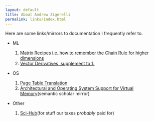 ```yaml
---
layout: default
title: About Andrew Zigerelli
permalink: links/index.html
---
```


Here are some links/mirrors to documentation I frequently refer to.

* ML
    1. [Matrix Recipes i.e. how to remember the Chain Rule for higher dimensions](../documents/MatrixRecipes.pdf)
    2. [Vector Derivatives, supplement to 1.](../documents/vecDerivs.pdf)

* OS
    1. [Page Table Translation](../documents/AMD64-Vol2-Ch5.pdf)
    2. [Architectural and Operating System Support for Virtual Memory](../documents/AOSVM.pdf)(semantic scholar mirror)

* Other
    1. [Sci-Hub](https://sci-hub.now.sh/)(for stuff our taxes *probably*
       paid for)
